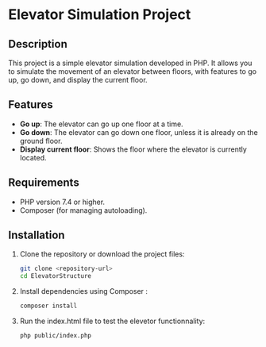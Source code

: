 # Elevator Simulation Project

## Description
This project is a simple elevator simulation developed in PHP. It allows you to simulate the movement of an elevator between floors, with features to go up, go down, and display the current floor.

## Features
- **Go up**: The elevator can go up one floor at a time.
- **Go down**: The elevator can go down one floor, unless it is already on the ground floor.
- **Display current floor**: Shows the floor where the elevator is currently located.

## Requirements
- PHP version 7.4 or higher.
- Composer (for managing autoloading).

## Installation
1. Clone the repository or download the project files:
   ```bash
   git clone <repository-url>
   cd ElevatorStructure

2. Install dependencies using Composer :
    ```bash
    composer install

3. Run the index.html file to test the elevetor functionnality:
    ```bash
    php public/index.php